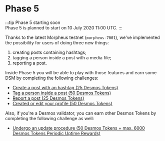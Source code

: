 # Phase 5
:::tip Phase 5 starting soon  
Phase 5 is planned to start on 10 July 2020 11:00 UTC. 
:::

Thanks to the latest Morpheus testnet (`morpheus-7001`), we've implemented the possibility for users of doing three new things: 

1. creating posts containing hashtags;
2. tagging a person inside a post with a media file; 
3. reporting a post.

Inside Phase 5 you will be able to play with those features and earn some DSM by completing the following challenges:

- [Create a post with an hashtag (25 Desmos Tokens)](hashtag-post.md)
- [Tag a person inside a post (50 Desmos Tokens)](tag-person.md)
- [Report a post (25 Desmos Tokens)](report-post.md)
- [Created or edit your profile (50 Desmos Tokens)](create-update-profile.md)

Also, if you're a Desmos validator, you can earn other Desmos Tokens by completing the following challenge as well:
- [Undergo an update procedure (50 Desmos Tokens + max. 6000 Desmos Tokens Periodic Uptime Rewards)](update-node.md)
